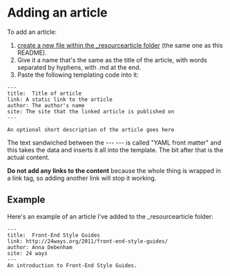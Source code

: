 # Adding an article

To add an article:

1. [create a new file within the _resourcearticle folder](https://github.com/maban/styleguides/new/gh-pages/_resourcearticle) (the same one as this README). 
2. Give it a name that's the same as the title of the article, with words separated by hyphens, with .md at the end.
3. Paste the following templating code into it:

```
---
title:  Title of article
link: A static link to the article
author: The author's name
site: The site that the linked article is published on
---

An optional short description of the article goes here
```

The text sandwiched between the --- --- is called "YAML front matter" and this takes the data and inserts it all into the template. The bit after that is the actual content.

**Do not add any links to the content** because the whole thing is wrapped in a link tag, so adding another link will stop it working.

## Example

Here's an example of an article I've added to the _resourcearticle folder:

```
---
title:  Front-End Style Guides
link: http://24ways.org/2011/front-end-style-guides/
author: Anna Debenham
site: 24 ways
---
An introduction to Front-End Style Guides.
```
